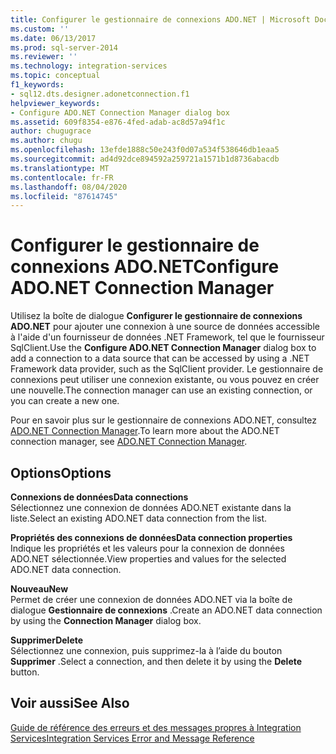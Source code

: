 ```yaml
---
title: Configurer le gestionnaire de connexions ADO.NET | Microsoft Docs
ms.custom: ''
ms.date: 06/13/2017
ms.prod: sql-server-2014
ms.reviewer: ''
ms.technology: integration-services
ms.topic: conceptual
f1_keywords:
- sql12.dts.designer.adonetconnection.f1
helpviewer_keywords:
- Configure ADO.NET Connection Manager dialog box
ms.assetid: 609f8354-e876-4fed-adab-ac8d57a94f1c
author: chugugrace
ms.author: chugu
ms.openlocfilehash: 13efde1888c50e243f0d07a534f538646db1eaa5
ms.sourcegitcommit: ad4d92dce894592a259721a1571b1d8736abacdb
ms.translationtype: MT
ms.contentlocale: fr-FR
ms.lasthandoff: 08/04/2020
ms.locfileid: "87614745"
---
```

# <a name="configure-adonet-connection-manager"></a><span data-ttu-id="5334c-102">Configurer le gestionnaire de connexions ADO.NET</span><span class="sxs-lookup"><span data-stu-id="5334c-102">Configure ADO.NET Connection Manager</span></span>
  <span data-ttu-id="5334c-103">Utilisez la boîte de dialogue **Configurer le gestionnaire de connexions ADO.NET** pour ajouter une connexion à une source de données accessible à l'aide d'un fournisseur de données .NET Framework, tel que le fournisseur SqlClient.</span><span class="sxs-lookup"><span data-stu-id="5334c-103">Use the **Configure ADO.NET Connection Manager** dialog box to add a connection to a data source that can be accessed by using a .NET Framework data provider, such as the SqlClient provider.</span></span> <span data-ttu-id="5334c-104">Le gestionnaire de connexions peut utiliser une connexion existante, ou vous pouvez en créer une nouvelle.</span><span class="sxs-lookup"><span data-stu-id="5334c-104">The connection manager can use an existing connection, or you can create a new one.</span></span>  
  
 <span data-ttu-id="5334c-105">Pour en savoir plus sur le gestionnaire de connexions ADO.NET, consultez [ADO.NET Connection Manager](connection-manager/ado-net-connection-manager.md).</span><span class="sxs-lookup"><span data-stu-id="5334c-105">To learn more about the ADO.NET connection manager, see [ADO.NET Connection Manager](connection-manager/ado-net-connection-manager.md).</span></span>  
  
## <a name="options"></a><span data-ttu-id="5334c-106">Options</span><span class="sxs-lookup"><span data-stu-id="5334c-106">Options</span></span>  
 <span data-ttu-id="5334c-107">**Connexions de données**</span><span class="sxs-lookup"><span data-stu-id="5334c-107">**Data connections**</span></span>  
 <span data-ttu-id="5334c-108">Sélectionnez une connexion de données ADO.NET existante dans la liste.</span><span class="sxs-lookup"><span data-stu-id="5334c-108">Select an existing ADO.NET data connection from the list.</span></span>  
  
 <span data-ttu-id="5334c-109">**Propriétés des connexions de données**</span><span class="sxs-lookup"><span data-stu-id="5334c-109">**Data connection properties**</span></span>  
 <span data-ttu-id="5334c-110">Indique les propriétés et les valeurs pour la connexion de données ADO.NET sélectionnée.</span><span class="sxs-lookup"><span data-stu-id="5334c-110">View properties and values for the selected ADO.NET data connection.</span></span>  
  
 <span data-ttu-id="5334c-111">**Nouveau**</span><span class="sxs-lookup"><span data-stu-id="5334c-111">**New**</span></span>  
 <span data-ttu-id="5334c-112">Permet de créer une connexion de données ADO.NET via la boîte de dialogue **Gestionnaire de connexions** .</span><span class="sxs-lookup"><span data-stu-id="5334c-112">Create an ADO.NET data connection by using the **Connection Manager** dialog box.</span></span>  
  
 <span data-ttu-id="5334c-113">**Supprimer**</span><span class="sxs-lookup"><span data-stu-id="5334c-113">**Delete**</span></span>  
 <span data-ttu-id="5334c-114">Sélectionnez une connexion, puis supprimez-la à l’aide du bouton **Supprimer** .</span><span class="sxs-lookup"><span data-stu-id="5334c-114">Select a connection, and then delete it by using the **Delete** button.</span></span>  
  
## <a name="see-also"></a><span data-ttu-id="5334c-115">Voir aussi</span><span class="sxs-lookup"><span data-stu-id="5334c-115">See Also</span></span>  
 [<span data-ttu-id="5334c-116">Guide de référence des erreurs et des messages propres à Integration Services</span><span class="sxs-lookup"><span data-stu-id="5334c-116">Integration Services Error and Message Reference</span></span>](../../2014/integration-services/integration-services-error-and-message-reference.md)  
  
  
